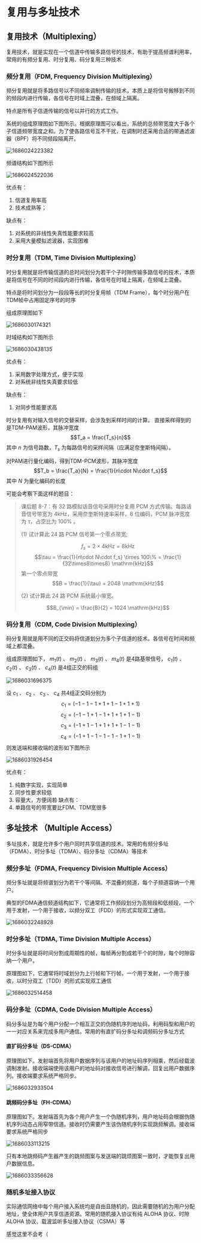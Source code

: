 # 复用与多址技术

## 复用技术（Multiplexing）

复用技术，就是实现在一个信道中传输多路信号的技术，有助于提高频谱利用率，常用的有频分复用、时分复用、码分复用三种技术

### 频分复用（FDM, Frequency Division Multiplexing）
频分复用就是将多路信号以不同频率调制传输的技术，本质上是将信号搬移到不同的频段内进行传输，各信号在时域上混叠，在频域上隔离。

特点是所有子信道传输的信号以并行的方式工作。

系统的组成原理图如下图所示。根据原理图可以看出，系统的总频带宽度大于各个子信道频带宽度之和。为了使各路信号互不干扰，在调制时还采用合适的带通滤波器（BPF）将不同频段隔离开。

![1686024223382](../image/复用与多址技术/1686024223382.png)

频谱结构如下图所示

![1686024522036](../image/复用与多址技术/1686024522036.png)

优点有：
1. 信道复用率高
2. 技术成熟等；

缺点有：
1. 对系统的非线性失真性能要求较高
2. 采用大量模拟滤波器，实现困难

### 时分复用（TDM, Time Division Multiplexing）

时分复用就是将传输信道的总时间划分为若干个子时隙传输多路信号的技术，本质是将信号在不同的时间段内进行传输，各信号在时域上隔离，在频域上混叠。

特点是将时间划分为一段段等长的时分复用帧（TDM Frame），每个时分用户在TDM帧中占用固定序号的时序

组成原理图如下

![1686030174321](../image/复用与多址技术/1686030174321.png)

时域结构如下图所示

![1686030438135](../image/复用与多址技术/1686030438135.png)

优点有：
1. 采用数字处理方式，便于实现
2. 对系统非线性失真要求较低

缺点有：
1. 对同步性能要求高

时分复用有对输入信号的交替采样，会涉及到采样时间的计算。
直接采样得到的是TDM-PAM波形，其脉冲宽度
$$T_a = \frac{T_s}{n}$$
其中 $n$ 为信号路数，$T_s$ 为每路信号的采样间隔（应满足奈奎斯特间隔）。

对PAM进行量化编码，得到TDM-PCM波形，其脉冲宽度
$$T_b = \frac{T_a}{N} = \frac{1}{n\cdot N\cdot f_s}$$
其中 $N$ 为量化编码的长度

可能会考察下面这样的题目：
> 课后题 8-7：有 32 路模拟话音信号采用时分复用 PCM 方式传输。每路话音信号带宽为 $4\mathrm{kHz}$，采用奈奎斯特速率采样，8 位编码，PCM 脉冲宽度为 $\tau$，占空比为 $100\%$ 。
> 
> (1) 试计算此 24 路 PCM 信号第一个零点带宽;
>
> $$f_s = 2\times 4 \mathrm{kHz} = 8 \mathrm{kHz}$$
> $$\tau = \frac{1}{n\cdot N\cdot f_s} \times 100\% = \frac{1}{32\times8\times8} \mathrm{kHz}$$
> 第一个零点带宽 
> $$B = \frac{1}{\tau} = 2048 \mathrm{kHz}$$
> 
> (2) 试计算此 24 路 PCM 系统最小带宽。
>
> $$B_{\min} = \frac{B}{2} = 1024 \mathrm{kHz}$$


### 码分复用（CDM, Code Division Multiplexing）
码分复用就是用不同的正交码将信道划分为多个子信道的技术。各信号在时间和频域上都混叠。

组成原理图如下， $m_1(t)$ 、 $m_2(t)$ 、 $m_3(t)$ 、 $m_4(t)$ 是4路基带信号， $c_1(t)$ 、 $c_2(t)$ 、 $c_3(t)$ 、 $c_4(t)$ 是4组正交的码组

![1686031696375](../image/复用与多址技术/1686031696375.png)

设 $c_1$ 、 $c_2$ 、 $c_3$ 、 $c_4$  共4组正交码分别为
$$c_1=(-1-1-1+1+1-1+1+1)$$
$$c_2=(-1-1+1-1+1+1+1-1)$$
$$c_3=(-1+1-1+1+1+1-1-1)$$
$$c_4=(-1+1-1-1-1-1+1-1)$$
则发送端和接收端的波形如下图所示

![1686031926454](../image/复用与多址技术/1686031926454.png)

优点有：
1. 纯数字实现，实现简单
2. 同步性要求较低
3. 容量大，方便阔若
缺点有：
1. 单路信号的带宽要比FDM、TDM宽很多

## 多址技术 （Multiple Access）
多址技术，就是允许多个用户同时共享信道的技术。常用的有频分多址（FDMA）、时分多址（TDMA）、码分多址（CDMA）等技术

### 频分多址（FDMA, Frequency Division Multiple Access）
频分多址就是将频谱划分为若干个等间隔、不混叠的频道，每个子频道容纳一个用户。

典型的FDMA通信频道结构如下，它通常将工作频段划分为高频段和低频段，一个用于发射，一个用于接收，以频分双工（FDD）的形式实现双工通信。

![1686032248928](../image/复用与多址技术/1686032248928.png)


### 时分多址（TDMA, Time Division Multiple Access）
时分多址就是将时间分割成周期性的帧，每帧再分割成若干个的时隙，每个时隙容纳一个用户。

原理图如下，它通常将时域划分为上行帧和下行帧，一个用于发射，一个用于接收，以时分双工（TDD）的形式实现双工通信

![1686032514458](../image/复用与多址技术/1686032514458.png)

### 码分多址（CDMA, Code Division Multiple Access）

码分多址是为每个用户分配一个相互正交的伪随机序列地址码，利用码型和用户的一一对应关系来完成多用户通信。常用的有直扩码分多址和调频码分多址方式

#### 直扩码分多址（DS-CDMA）

原理图如下。发射端首先将用户数据序列与该用户的地址码序列相乘，然后经载波调制发射。接收端端使用该用户的地址码对接收信号进行解调，回复出用户数据序列。接收端要求系统严格同步。

![1686032933504](../image/复用与多址技术/1686032933504.png)

#### 跳频码分多址（FH-CDMA）
原理图如下。发射端首先为各个用户产生一个伪随机序列，用户地址码会根据伪随机序列动态占用窄带信道。接收时仍需要产生该伪随机序列实现跳频解调。接收端要求系统严格同步

![1686033113215](../image/复用与多址技术/1686033113215.png)

只有本地跳频码产生器产生的跳频图案与发送端的跳烦图案一致时，才能恢复出用户数据信息。

![1686033356628](../image/复用与多址技术/1686033356628.png)

### 随机多址接入协议

实际通信网络中每个用户接入系统均是自由且随机的，因此需要随机的为用户分配地址，使全体用户共享信道资源。常用的随机接入协议有纯 ALOHA 协议、时隙 ALOHA 协议、载波监听多址接入协议（CSMA）等

感觉这里不会考（